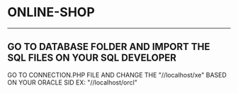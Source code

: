# ONLINE-SHOP

-------------------------------------------------
GO TO DATABASE FOLDER AND IMPORT THE SQL FILES ON YOUR SQL DEVELOPER
-------------------------------------------------

GO TO CONNECTION.PHP FILE AND CHANGE THE "//localhost/xe" BASED ON YOUR ORACLE SID
EX: "//localhost/orcl"
